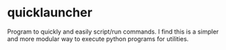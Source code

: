 # quicklauncher
Program to quickly and easily script/run commands.
I find this is a simpler and more modular way to execute python programs for utilities.
